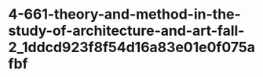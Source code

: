 # 4-661-theory-and-method-in-the-study-of-architecture-and-art-fall-2_1ddcd923f8f54d16a83e01e0f075afbf